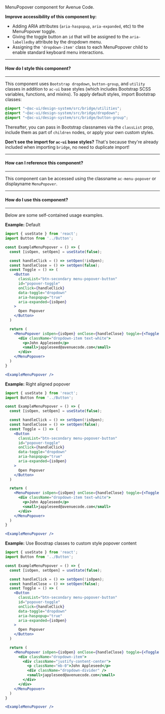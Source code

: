 MenuPopover component for Avenue Code.

**Improve accessibility of this component by:**
  * Adding ARIA attributes (`aria-haspopup`, `aria-expanded`, etc) to the MenuPopover toggle.
  * Giving the toggle button an `id` that will be assigned to the `aria-labelledby` attribute by the dropdown menu.
  * Assigning the `'dropdown-item'` class to each MenuPopover child to enable standard keyboard menu interactions.
___
#### **How do I style this component?**
___
This component uses `Bootstrap dropdown`, `button-group`, and `utility` classes in addition to `ac-ui` base styles (which includes Bootstrap SCSS variables, functions, and mixins).
To apply default styles, import Bootstrap classes:
```scss
@import "~@ac-ui/design-system/src/bridge/utilities";
@import "~@ac-ui/design-system/src/bridge/dropdown";
@import "~@ac-ui/design-system/src/bridge/button-group";
```

Thereafter, you can pass in Bootstrap classnames via the `classList` prop, include them as part of `children` nodes, or apply your own custom styles.

**Don't see the import for `ac-ui` base styles?**
That's because they're already included when importing `bridge`, no need to duplicate import!

___
#### **How can I reference this component?**
___
This component can be accessed using the classname `ac-menu-popover` or displayname `MenuPopover`.

___
#### **How do I use this component?**
___
Below are some self-contained usage examples.

**Example:** Default
```jsx
import { useState } from 'react';
import Button from '../Button';

const ExampleMenuPopover = () => {
  const [isOpen, setOpen] = useState(false);

  const handleClick = () => setOpen(!isOpen);
  const handleClose = () => setOpen(false);
  const Toggle = () => (
    <Button
      classList="btn-secondary menu-popover-button"
      id="popover-toggle"
      onClick={handleClick}
      data-toggle="dropdown"
      aria-haspopup="true"
      aria-expanded={isOpen}
    >
      Open Popover
    </Button>
  )

  return (
    <MenuPopover isOpen={isOpen} onClose={handleClose} toggle={<Toggle />}>
      <div className="dropdown-item text-white">
        <p>John Appleseed</p>
        <small>jappleseed@avenuecode.com</small>
      </div>
    </MenuPopover>
  )
}

<ExampleMenuPopover />
```

**Example:** Right aligned popover
```jsx
import { useState } from 'react';
import Button from '../Button';

const ExampleMenuPopover = () => {
  const [isOpen, setOpen] = useState(false);

  const handleClick = () => setOpen(!isOpen);
  const handleClose = () => setOpen(false);
  const Toggle = () => (
    <Button
      classList="btn-secondary menu-popover-button"
      id="popover-toggle"
      onClick={handleClick}
      data-toggle="dropdown"
      aria-haspopup="true"
      aria-expanded={isOpen}
    >
      Open Popover
    </Button>
  )

  return (
    <MenuPopover isOpen={isOpen} onClose={handleClose} toggle={<Toggle />} alignment="right">
      <div className="dropdown-item text-white">
        <p>John Appleseed</p>
        <small>jappleseed@avenuecode.com</small>
      </div>
    </MenuPopover>
  )
}

<ExampleMenuPopover />
```

**Example:** Use Boostrap classes to custom style popover content
```jsx
import { useState } from 'react';
import Button from '../Button';

const ExampleMenuPopover = () => {
  const [isOpen, setOpen] = useState(false);

  const handleClick = () => setOpen(!isOpen);
  const handleClose = () => setOpen(false);
  const Toggle = () => (
    <Button
      classList="btn-secondary menu-popover-button"
      id="popover-toggle"
      onClick={handleClick}
      data-toggle="dropdown"
      aria-haspopup="true"
      aria-expanded={isOpen}
    >
      Open Popover
    </Button>
  )

  return (
    <MenuPopover isOpen={isOpen} onClose={handleClose} toggle={<Toggle />}>
      <div className="dropdown-item">
        <div className="justify-content-center">
          <p className="mb-0">John Appleseed</p>
          <div className="dropdown-divider" />
          <small>jappleseed@avenuecode.com</small>
        </div>
      </div>
    </MenuPopover>
  )
}

<ExampleMenuPopover />
```
